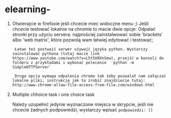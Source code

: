 # elearning-

1. Otwierajcie w firefoxie jeśli chcecie mieć widoczne menu ;)
	Jeśli chcecie testować lokalnie na chromie to macie dwie opcje:
		Odpalać stronki przy użyciu servera: najprościej zainstalwować sobie 'brackets' albo 'web matrix', które pozwolą wam łatwiej edytować i testować;
	
		Łatwo też postwaić serwer używajć języka python. Wystarczy zainstalować pythona (tutaj macie link https://www.youtube.com/watch?v=L5t5U0XnSew), przejść w konsoli do folderu z przykładami i wykonać polecenie  `python -m SimpleHTTPServer`
		
		Druga opcja wymaga odpalenia chroma tak żeby pozwalał nam załączać lokalne pliki, instrukcję jak to zrobić znajdziecie tutaj: http://www.chrome-allow-file-access-from-file.com/windows.html


2. Multiple chhoice task i one choice task

    Należy uzupełnić jedynie wyznaczone miejsca w skrypcie, jeśli nie chcecie żadnych podpowiedzi, wystarczy wpisać `podpowiedzi: []`
